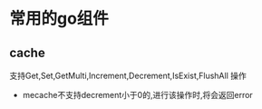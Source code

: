 # 常用的go组件

## cache

支持Get,Set,GetMulti,Increment,Decrement,IsExist,FlushAll 操作
 * mecache不支持decrement小于0的,进行该操作时,将会返回error